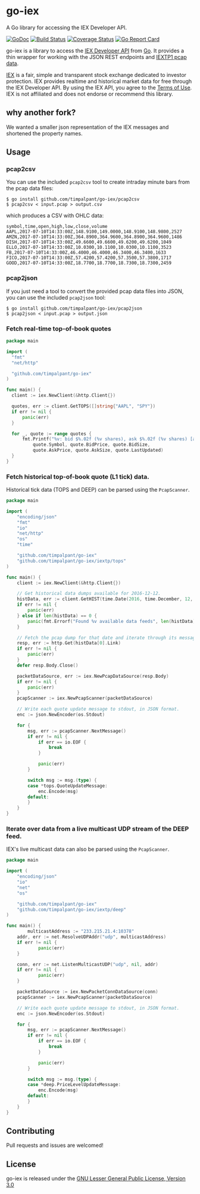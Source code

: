 # go-iex
A Go library for accessing the IEX Developer API.

[![GoDoc](https://godoc.org/github.com/timpalpant/go-iex?status.svg)](http://godoc.org/github.com/timpalpant/go-iex)
[![Build Status](https://travis-ci.org/timpalpant/go-iex.svg?branch=master)](https://travis-ci.org/timpalpant/go-iex)
[![Coverage Status](https://coveralls.io/repos/timpalpant/go-iex/badge.svg?branch=master&service=github)](https://coveralls.io/github/timpalpant/go-iex?branch=master)
[![Go Report Card](https://goreportcard.com/badge/github.com/timpalpant/go-iex)](https://goreportcard.com/badge/github.com/timpalpant/go-iex)

go-iex is a library to access the [IEX Developer API](https://www.iextrading.com/developer/docs/) from [Go](http://www.golang.org).
It provides a thin wrapper for working with the JSON REST endpoints and [IEXTP1 pcap data](https://www.iextrading.com/trading/market-data/#specifications).

[IEX](https://www.iextrading.com) is a fair, simple and transparent stock exchange dedicated to investor protection.
IEX provides realtime and historical market data for free through the IEX Developer API.
By using the IEX API, you agree to the [Terms of Use](https://www.iextrading.com/api-terms/). IEX is not affiliated
and does not endorse or recommend this library.

## why another fork?

We wanted a smaller json representation of the IEX messages and shortened the property names.

## Usage

### pcap2csv

You can use the included `pcap2csv` tool to create intraday minute bars from the pcap data files:

```
$ go install github.com/timpalpant/go-iex/pcap2csv
$ pcap2csv < input.pcap > output.csv
```

which produces a CSV with OHLC data:

```csv
symbol,time,open,high,low,close,volume
AAPL,2017-07-10T14:33:00Z,148.9100,149.0000,148.9100,148.9800,2527
AMZN,2017-07-10T14:33:00Z,364.8900,364.9600,364.8900,364.9600,1486
DISH,2017-07-10T14:33:00Z,49.6600,49.6600,49.6200,49.6200,1049
ELLO,2017-07-10T14:33:00Z,10.0300,10.1100,10.0300,10.1100,3523
FB,2017-07-10T14:33:00Z,46.4000,46.4000,46.3400,46.3400,1633
FICO,2017-07-10T14:33:00Z,57.4200,57.4200,57.3500,57.3800,1717
GOOD,2017-07-10T14:33:00Z,18.7700,18.7700,18.7300,18.7300,2459
```

### pcap2json

If you just need a tool to convert the provided pcap data files into JSON, you can use the included `pcap2json` tool:

```
$ go install github.com/timpalpant/go-iex/pcap2json
$ pcap2json < input.pcap > output.json
```

### Fetch real-time top-of-book quotes

```Go
package main

import (
  "fmt"
  "net/http"

  "github.com/timpalpant/go-iex"
)

func main() {
  client := iex.NewClient(&http.Client{})

  quotes, err := client.GetTOPS([]string{"AAPL", "SPY"})
  if err != nil {
      panic(err)
  }

  for _, quote := range quotes {
      fmt.Printf("%v: bid $%.02f (%v shares), ask $%.02f (%v shares) [as of %v]\n",
          quote.Symbol, quote.BidPrice, quote.BidSize,
          quote.AskPrice, quote.AskSize, quote.LastUpdated)
  }
}
```

### Fetch historical top-of-book quote (L1 tick) data.

Historical tick data (TOPS and DEEP) can be parsed using the `PcapScanner`.

```Go
package main

import (
	"encoding/json"
	"fmt"
	"io"
	"net/http"
	"os"
	"time"

	"github.com/timpalpant/go-iex"
	"github.com/timpalpant/go-iex/iextp/tops"
)

func main() {
	client := iex.NewClient(&http.Client{})

	// Get historical data dumps available for 2016-12-12.
	histData, err := client.GetHIST(time.Date(2016, time.December, 12, 0, 0, 0, 0, time.UTC))
	if err != nil {
		panic(err)
	} else if len(histData) == 0 {
		panic(fmt.Errorf("Found %v available data feeds", len(histData)))
	}

	// Fetch the pcap dump for that date and iterate through its messages.
	resp, err := http.Get(histData[0].Link)
	if err != nil {
		panic(err)
	}
	defer resp.Body.Close()

	packetDataSource, err := iex.NewPcapDataSource(resp.Body)
	if err != nil {
		panic(err)
	}
	pcapScanner := iex.NewPcapScanner(packetDataSource)

	// Write each quote update message to stdout, in JSON format.
	enc := json.NewEncoder(os.Stdout)

	for {
		msg, err := pcapScanner.NextMessage()
		if err != nil {
			if err == io.EOF {
				break
			}

			panic(err)
		}

		switch msg := msg.(type) {
		case *tops.QuoteUpdateMessage:
			enc.Encode(msg)
		default:
		}
	}
}
```

### Iterate over data from a live multicast UDP stream of the DEEP feed.

IEX's live multicast data can also be parsed using the `PcapScanner`.

```Go
package main

import (
	"encoding/json"
	"io"
	"net"
	"os"

	"github.com/timpalpant/go-iex"
	"github.com/timpalpant/go-iex/iextp/deep"
)

func main() {
        multicastAddress := "233.215.21.4:10378"
	addr, err := net.ResolveUDPAddr("udp", multicastAddress)
	if err != nil {
	        panic(err)
	}

	conn, err := net.ListenMulticastUDP("udp", nil, addr)
	if err != nil {
	        panic(err)
	}

	packetDataSource := iex.NewPacketConnDataSource(conn)
	pcapScanner := iex.NewPcapScanner(packetDataSource)

	// Write each quote update message to stdout, in JSON format.
	enc := json.NewEncoder(os.Stdout)

	for {
		msg, err := pcapScanner.NextMessage()
		if err != nil {
			if err == io.EOF {
				break
			}

			panic(err)
		}

		switch msg := msg.(type) {
		case *deep.PriceLevelUpdateMessage:
			enc.Encode(msg)
		default:
		}
	}
}
```
## Contributing

Pull requests and issues are welcomed!

## License

go-iex is released under the [GNU Lesser General Public License, Version 3.0](https://www.gnu.org/licenses/lgpl-3.0.en.html)
